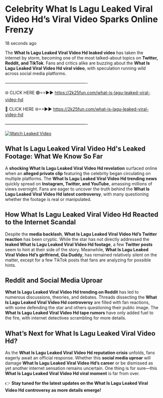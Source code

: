 # Celebrity What Is Lagu Leaked Viral Video Hd’s Viral Video Sparks Online Frenzy

18 seconds ago

The **What Is Lagu Leaked Viral Video Hd leaked video** has taken the internet by storm, becoming one of the most talked-about topics on **Twitter, Reddit, and TikTok**. Fans and critics alike are buzzing about the **What Is Lagu Leaked Viral Video Hd viral video**, with speculation running wild across social media platforms.

———————————————————-

🌐 CLICK HERE 🟢==►► https://2k25fun.com/what-is-lagu-leaked-viral-video-hd

🔴 CLICK HERE 🌐==►► https://2k25fun.com/what-is-lagu-leaked-viral-video-hd

———————————————————-

[![Watch Leaked Video](https://miro.medium.com/v2/resize:fit:828/format:webp/1*cilzJN44JGOrTw9NJCrNHA.gif "Watch Leaked Video")](https://2k25fun.com/what-is-lagu-leaked-viral-video-hd)

## **What Is Lagu Leaked Viral Video Hd's Leaked Footage: What We Know So Far**  
A **shocking What Is Lagu Leaked Viral Video Hd revelation** surfaced online when an **alleged private clip** featuring the celebrity began circulating on multiple platforms. The **What Is Lagu Leaked Viral Video Hd trending news** quickly spread on **Instagram, Twitter, and YouTube**, amassing millions of views overnight. Fans are eager to uncover the truth behind the **What Is Lagu Leaked Viral Video Hd latest controversy**, with many questioning whether the footage is real or manipulated.  

## **How What Is Lagu Leaked Viral Video Hd Reacted to the Internet Scandal**  
Despite the **media backlash**, **What Is Lagu Leaked Viral Video Hd’s Twitter reaction** has been cryptic. While the star has not directly addressed the **leaked What Is Lagu Leaked Viral Video Hd footage**, a few **Twitter posts** seem to hint at their side of the story. Meanwhile, **What Is Lagu Leaked Viral Video Hd’s girlfriend, Gia Duddy**, has remained relatively silent on the matter, except for a few TikTok posts that fans are analyzing for possible hints.  

## **Reddit and Social Media Uproar**  
**What Is Lagu Leaked Viral Video Hd trending on Reddit** has led to numerous discussions, theories, and debates. Threads dissecting the **What Is Lagu Leaked Viral Video Hd controversy** are filled with fan reactions, with some defending the star and others questioning their public image. The **What Is Lagu Leaked Viral Video Hd tape rumors** have only added fuel to the fire, with internet detectives scrambling for more details.  

## **What’s Next for What Is Lagu Leaked Viral Video Hd?**  
As the **What Is Lagu Leaked Viral Video Hd reputation crisis** unfolds, fans eagerly await an official response. Whether this **social media uproar** will damage **What Is Lagu Leaked Viral Video Hd’s career** or be dismissed as yet another internet sensation remains uncertain. One thing is for sure—this **What Is Lagu Leaked Viral Video Hd viral moment** is far from over.  

👉 **Stay tuned for the latest updates on the What Is Lagu Leaked Viral Video Hd controversy as more details emerge!**  